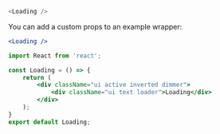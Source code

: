 ```js
<Loading />
```

You can add a custom props to an example wrapper:

```jsx 
<Loading />
```

```jsx static
import React from 'react';

const Loading = () => {
    return (
        <div className="ui active inverted dimmer">
            <div className="ui text loader">Loading</div>
        </div>
    );
}
export default Loading;
```
